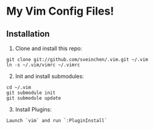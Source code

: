 # My Vim Config Files! 

## Installation

1. Clone and install this repo:

```
git clone git://github.com/sveinchen/.vim.git ~/.vim
ln -s ~/.vim/vimrc ~/.vimrc
```

2. Init and install submodules:

```
cd ~/.vim
git submodule init
git submodule update
```

3. Install Plugins:

```
Launch `vim` and run `:PluginInstall`
```
